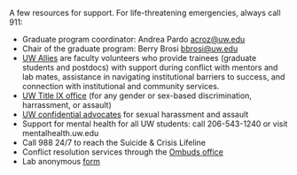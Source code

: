 A few resources for support. For life-threatening emergencies, always call 911: 
- Graduate program coordinator: Andrea Pardo acroz@uw.edu
- Chair of the graduate program: Berry Brosi bbrosi@uw.edu
- [UW Allies](https://sites.uw.edu/uwallies/) are faculty volunteers who provide trainees (graduate students and postdocs) with support during conflict with mentors and lab mates, assistance in navigating institutional barriers to success, and connection with institutional and community services.  
- [UW Title IX office](https://www.washington.edu/titleix/) (for any gender or sex-based discrimination, harrassment, or assault)
- [UW confidential advocates](https://www.washington.edu/sexualassault/support/advocacy/) for sexual harassment and assault
- Support for mental health for all UW students: call 206-543-1240 or visit mentalhealth.uw.edu
- Call 988 24/7 to reach the Suicide & Crisis Lifeline
- Conflict resolution services through the [Ombuds office](https://www.washington.edu/ombud/)
- Lab anonymous [form](https://forms.gle/3KqL25Sn71thvj9V9)
